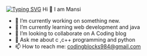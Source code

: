 [![Typing SVG](https://readme-typing-svg.herokuapp.com?lines=Welcome+to+my+GitHub+account)](https://git.io/typing-svg) Hi 👋 I am Mansi 

<!--
**htcmansi/htcmansi** is a ✨ _special_ ✨ repository because its `README.md` (this file) appears on your GitHub profile.
-->

- 🔭 I’m currently working on something new.
- 🌱 I’m currently learning web development and java
- 👯 I’m looking to collaborate on A Coding blog
- 💬 Ask me about c ,c++ programming and python
- 📫 How to reach me: codingblocks984@gmail.com


